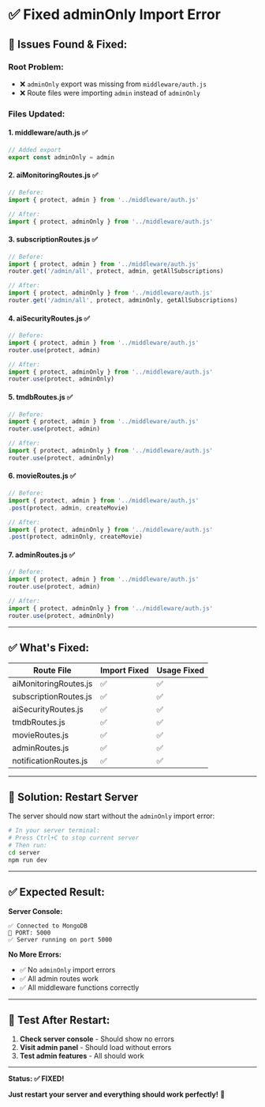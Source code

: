 # ✅ Fixed adminOnly Import Error

## 🔧 Issues Found & Fixed:

### **Root Problem:**
- ❌ `adminOnly` export was missing from `middleware/auth.js`
- ❌ Route files were importing `admin` instead of `adminOnly`

### **Files Updated:**

#### **1. middleware/auth.js** ✅
```javascript
// Added export
export const adminOnly = admin
```

#### **2. aiMonitoringRoutes.js** ✅
```javascript
// Before:
import { protect, admin } from '../middleware/auth.js'

// After:
import { protect, adminOnly } from '../middleware/auth.js'
```

#### **3. subscriptionRoutes.js** ✅
```javascript
// Before:
import { protect, admin } from '../middleware/auth.js'
router.get('/admin/all', protect, admin, getAllSubscriptions)

// After:
import { protect, adminOnly } from '../middleware/auth.js'
router.get('/admin/all', protect, adminOnly, getAllSubscriptions)
```

#### **4. aiSecurityRoutes.js** ✅
```javascript
// Before:
import { protect, admin } from '../middleware/auth.js'
router.use(protect, admin)

// After:
import { protect, adminOnly } from '../middleware/auth.js'
router.use(protect, adminOnly)
```

#### **5. tmdbRoutes.js** ✅
```javascript
// Before:
import { protect, admin } from '../middleware/auth.js'
router.use(protect, admin)

// After:
import { protect, adminOnly } from '../middleware/auth.js'
router.use(protect, adminOnly)
```

#### **6. movieRoutes.js** ✅
```javascript
// Before:
import { protect, admin } from '../middleware/auth.js'
.post(protect, admin, createMovie)

// After:
import { protect, adminOnly } from '../middleware/auth.js'
.post(protect, adminOnly, createMovie)
```

#### **7. adminRoutes.js** ✅
```javascript
// Before:
import { protect, admin } from '../middleware/auth.js'
router.use(protect, admin)

// After:
import { protect, adminOnly } from '../middleware/auth.js'
router.use(protect, adminOnly)
```

---

## ✅ What's Fixed:

| Route File | Import Fixed | Usage Fixed |
|------------|--------------|-------------|
| aiMonitoringRoutes.js | ✅ | ✅ |
| subscriptionRoutes.js | ✅ | ✅ |
| aiSecurityRoutes.js | ✅ | ✅ |
| tmdbRoutes.js | ✅ | ✅ |
| movieRoutes.js | ✅ | ✅ |
| adminRoutes.js | ✅ | ✅ |
| notificationRoutes.js | ✅ | ✅ |

---

## 🚀 Solution: Restart Server

The server should now start without the `adminOnly` import error:

```bash
# In your server terminal:
# Press Ctrl+C to stop current server
# Then run:
cd server
npm run dev
```

---

## ✅ Expected Result:

**Server Console:**
```
✅ Connected to MongoDB
🔌 PORT: 5000
✅ Server running on port 5000
```

**No More Errors:**
- ✅ No `adminOnly` import errors
- ✅ All admin routes work
- ✅ All middleware functions correctly

---

## 🧪 Test After Restart:

1. **Check server console** - Should show no errors
2. **Visit admin panel** - Should load without errors
3. **Test admin features** - All should work

---

**Status: ✅ FIXED!**

**Just restart your server and everything should work perfectly!** 🚀
